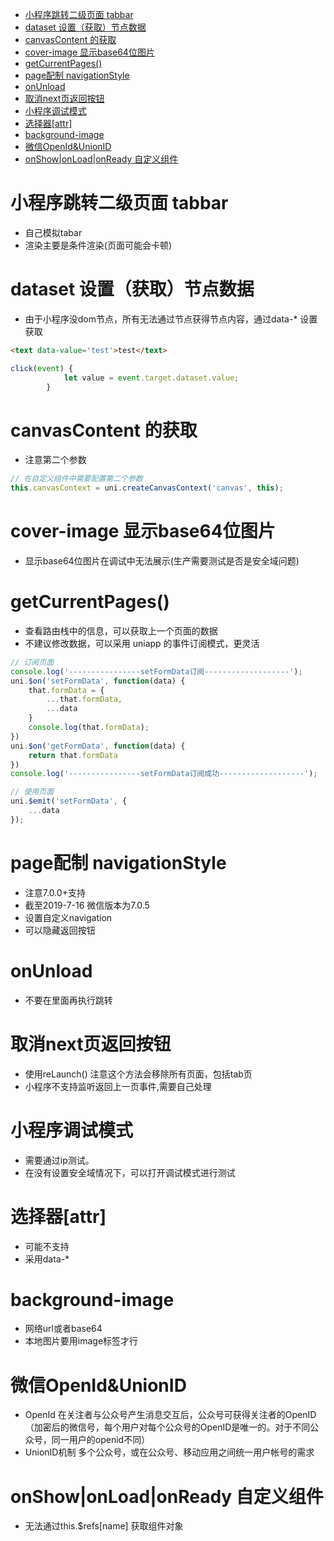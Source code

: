 <!-- TOC -->

- [小程序跳转二级页面 tabbar](#小程序跳转二级页面-tabbar)
- [dataset 设置（获取）节点数据](#dataset-设置获取节点数据)
- [canvasContent 的获取](#canvascontent-的获取)
- [cover-image 显示base64位图片](#cover-image-显示base64位图片)
- [getCurrentPages()](#getcurrentpages)
- [page配制 navigationStyle](#page配制-navigationstyle)
- [onUnload](#onunload)
- [取消next页返回按钮](#取消next页返回按钮)
- [小程序调试模式](#小程序调试模式)
- [选择器[attr]](#选择器attr)
- [background-image](#background-image)
- [微信OpenId&UnionID](#微信openidunionid)
- [onShow|onLoad|onReady 自定义组件](#onshowonloadonready-自定义组件)

<!-- /TOC -->

# 小程序跳转二级页面 tabbar

* 自己模拟tabar
* 渲染主要是条件渲染(页面可能会卡顿)

# dataset 设置（获取）节点数据

* 由于小程序没dom节点，所有无法通过节点获得节点内容，通过data-* 设置获取

```html
<text data-value='test'>test</text>
```

```js
click(event) {
			let value = event.target.dataset.value;
		}
```

# canvasContent 的获取

* 注意第二个参数
```js
// 在自定义组件中需要配置第二个参数
this.canvasContext = uni.createCanvasContext('canvas', this);
```

# cover-image 显示base64位图片

* 显示base64位图片在调试中无法展示(生产需要测试是否是安全域问题)

# getCurrentPages()

* 查看路由栈中的信息，可以获取上一个页面的数据
* 不建议修改数据，可以采用 uniapp 的事件订阅模式，更灵活

```js
// 订阅页面
console.log('----------------setFormData订阅-------------------');
uni.$on('setFormData', function(data) {
    that.formData = {
        ...that.formData,
        ...data
    }
    console.log(that.formData);
})
uni.$on('getFormData', function(data) {
    return that.formData
})
console.log('----------------setFormData订阅成功-------------------');

// 使用页面
uni.$emit('setFormData', {
    ...data
});
```

# page配制 navigationStyle

* 注意7.0.0+支持 
* 截至2019-7-16 微信版本为7.0.5 
* 设置自定义navigation
* 可以隐藏返回按钮

# onUnload

* 不要在里面再执行跳转

# 取消next页返回按钮

* 使用reLaunch() 注意这个方法会移除所有页面，包括tab页
* 小程序不支持监听返回上一页事件,需要自己处理

# 小程序调试模式

* 需要通过ip测试。
* 在没有设置安全域情况下，可以打开调试模式进行测试

# 选择器[attr]

* 可能不支持
* 采用data-*

# background-image

* 网络url或者base64
* 本地图片要用image标签才行

# 微信OpenId&UnionID

* OpenId 在关注者与公众号产生消息交互后，公众号可获得关注者的OpenID（加密后的微信号，每个用户对每个公众号的OpenID是唯一的。对于不同公众号，同一用户的openid不同）
* UnionID机制 多个公众号，或在公众号、移动应用之间统一用户帐号的需求

# onShow|onLoad|onReady 自定义组件

* 无法通过this.$refs[name] 获取组件对象
